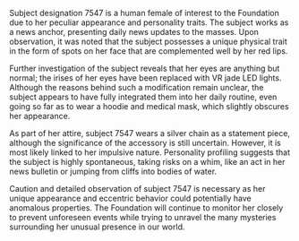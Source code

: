 Subject designation 7547 is a human female of interest to the Foundation due to her peculiar appearance and personality traits. The subject works as a news anchor, presenting daily news updates to the masses. Upon observation, it was noted that the subject possesses a unique physical trait in the form of spots on her face that are complemented well by her red lips. 

Further investigation of the subject reveals that her eyes are anything but normal; the irises of her eyes have been replaced with VR jade LED lights. Although the reasons behind such a modification remain unclear, the subject appears to have fully integrated them into her daily routine, even going so far as to wear a hoodie and medical mask, which slightly obscures her appearance. 

As part of her attire, subject 7547 wears a silver chain as a statement piece, although the significance of the accessory is still uncertain. However, it is most likely linked to her impulsive nature. Personality profiling suggests that the subject is highly spontaneous, taking risks on a whim, like an act in her news bulletin or jumping from cliffs into bodies of water. 

Caution and detailed observation of subject 7547 is necessary as her unique appearance and eccentric behavior could potentially have anomalous properties. The Foundation will continue to monitor her closely to prevent unforeseen events while trying to unravel the many mysteries surrounding her unusual presence in our world.